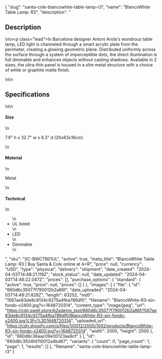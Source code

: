 {
  "slug": "santa-cole-blancowhite-table-lamp-r3",
  "name": "BlancoWhite Table Lamp: R3",
  "description": "<h2>Description</h2>\n<!-- split -->\n<p class=\"lead\">In Barcelona designer Antoni Arola's wondrous table lamp, LED light is channeled through a smart acrylic plate from the perimeter, creating a glowing geometric plane. Distributed uniformly across the surface through a system of imperceptible dots, the direct illumination is full dimmable and enhances objects without casting shadows. Available in 2 sizes, the ultra-thin panel is housed in a slim metal structure with a choice of white or graphite matte finish. </p>\n<!-- split -->\n<h2>Specifications</h2>\n<!-- split -->\n<h4>Size</h4>\n<p>7.9\" h x 32.7\" w x 6.3\" d (20x83x16cm)</p>\n<h4>Material</h4>\n<p>Metal</p>\n<h4>Technical</h4>\n<ul>\n<li>UL listed</li>\n<li>LED</li>\n<li>Dimmable</li>\n</ul>",
  "sku": "SC-BWCTB01UL",
  "active": true,
  "meta_title": "BlancoWhite Table Lamp: R3 | Buy Santa & Cole online at A+R",
  "price": null,
  "currency": "USD",
  "type": "physical",
  "delivery": "shipment",
  "date_created": "2024-04-03T14:48:21.119Z",
  "stock_status": null,
  "date_updated": "2024-04-03T14:48:22.047Z",
  "prices": [],
  "purchase_options": {
    "standard": {
      "active": true,
      "price": null,
      "prices": []
    }
  },
  "images": [
    {
      "file": {
        "id": "660d6c35077f790012b2a86f",
        "date_uploaded": "2024-04-03T14:48:21.828Z",
        "length": 63252,
        "md5": "1567ae83de8c9134c9275a4fba786df0",
        "filename": "BlancoWhite-R3-sin-fondo-x2400.jpg?v=1648720314",
        "content_type": "image/jpeg",
        "url": "https://cdn.swell.store/b2sdemo_test/660d6c35077f790012b2a86f/1567ae83de8c9134c9275a4fba786df0/BlancoWhite-R3-sin-fondo-x2400.jpg%3Fv%3D1648720314",
        "uploaded_url": "https://cdn.shopify.com/s/files/1/0012/2005/1002/products/BlancoWhite-R3-sin-fondo-x2400.jpg?v=1648720314",
        "width": 2000,
        "height": 2000
      },
      "id": "660d6c36aac09e00123aa9cf"
    }
  ],
  "id": "660d6c3504fd110012a4bd67",
  "variants": {
    "count": 0,
    "page_count": 1,
    "page": 1,
    "results": []
  },
  "filename": "santa-cole-blancowhite-table-lamp-r3"
}